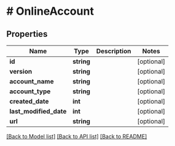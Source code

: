 # # OnlineAccount

## Properties

Name | Type | Description | Notes
------------ | ------------- | ------------- | -------------
**id** | **string** |  | [optional]
**version** | **string** |  | [optional]
**account_name** | **string** |  | [optional]
**account_type** | **string** |  | [optional]
**created_date** | **int** |  | [optional]
**last_modified_date** | **int** |  | [optional]
**url** | **string** |  | [optional]

[[Back to Model list]](../../README.md#models) [[Back to API list]](../../README.md#endpoints) [[Back to README]](../../README.md)
